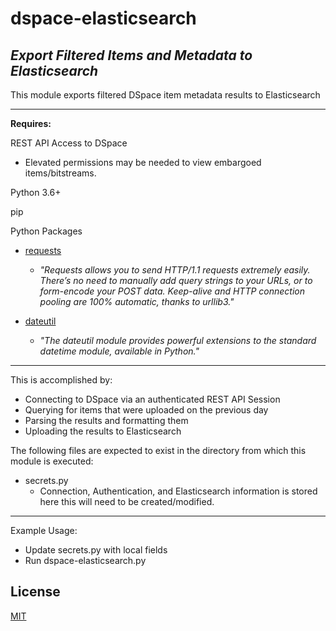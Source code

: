 # dspace-elasticsearch
_Export Filtered Items and Metadata to Elasticsearch_
---

This module exports filtered DSpace item metadata results to Elasticsearch

---
**Requires:**

REST API Access to DSpace
* Elevated permissions may be needed to view embargoed items/bitstreams. 

Python 3.6+

pip

Python Packages
* [requests](https://requests.kennethreitz.org/en/master/)

  - _"Requests allows you to send HTTP/1.1 requests extremely easily. There’s no need to manually add query strings to your URLs, or to form-encode your POST data. Keep-alive and HTTP connection pooling are 100% automatic, thanks to urllib3."_


* [dateutil](https://dateutil.readthedocs.io/en/stable/)

  - _"The dateutil module provides powerful extensions to the standard datetime module, available in Python."_

---
This is accomplished by:

* Connecting to DSpace via an authenticated REST API Session
* Querying for items that were uploaded on the previous day
* Parsing the results and formatting them
* Uploading the results to Elasticsearch

The following files are expected to exist in the directory
from which this module is executed:

* secrets.py  
    - Connection, Authentication, and Elasticsearch information is stored here this will need to be created/modified.

---

Example Usage:

* Update secrets.py with local fields
* Run dspace-elasticsearch.py

License
-------

[MIT](https://github.com/OULibraries/dspace-export-elasticsearch/blob/master/LICENSE)
